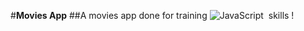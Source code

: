 #**Movies App**
##A movies app done for training ![JavaScript](https://img.shields.io/badge/-JavaScript-05122A?style=flat&logo=javascript)&nbsp; skills !